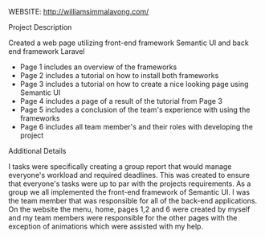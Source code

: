 WEBSITE: http://williamsimmalavong.com/

Project Description

Created a web page utilizing front-end framework Semantic UI and back end framework Laravel
- Page 1 includes an overview of the frameworks
- Page 2 includes a tutorial on how to install both frameworks
- Page 3 includes a tutorial on how to create a nice looking page using Semantic UI
- Page 4 includes a page of a result of the tutorial from Page 3
- Page 5 includes a conclusion of the team's experience with using the frameworks
- Page 6 includes all team member's and their roles with developing the project


Additional Details

I tasks were specifically creating a group report that would manage everyone's workload and required deadlines. This was created to ensure that everyone's tasks were up to par with the projects requirements. As a group we all implemented the front-end framework of Semantic UI. I was the team member that was responsible for all of the back-end applications. On the website the menu, home, pages 1,2 and 6 were created by myself and my team members were responsible for the other pages with the exception of animations which were assisted with my help.
